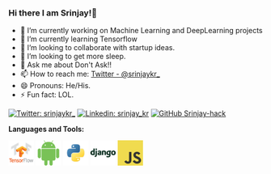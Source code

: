 ### Hi there I am Srinjay!👋

- 🔭 I’m currently working on Machine Learning and DeepLearning projects
- 🌱 I’m currently learning Tensorflow
- 👯 I’m looking to collaborate with startup ideas.
- 🤔 I’m looking to get more sleep.
- 💬 Ask me about Don't Ask!!
- 📫 How to reach me: [Twitter - @srinjaykr_](https://twitter.com/srinjaykr_)
- 😄 Pronouns: He/His.
- ⚡ Fun fact: LOL. 

[![Twitter: srinjaykr_](https://img.shields.io/twitter/follow/srinjaykr_?style=social)](https://twitter.com/srinjaykr_)
[![Linkedin: srinjay_kr](https://img.shields.io/badge/-srinjay_k-blue?style=flat-square&logo=Linkedin&logoColor=white&link=https://www.linkedin.com/in/srinjay-mondal/)](https://www.linkedin.com/in/srinjay-mondal-464733192/)
[![GitHub Srinjay-hack](https://img.shields.io/github/followers/Srinjay-hack?label=follow&style=social)](https://github.com/Srinjay-hack)


**Languages and Tools:**  

<code><img height="50" src="https://raw.githubusercontent.com/github/explore/80688e429a7d4ef2fca1e82350fe8e3517d3494d/topics/tensorflow/tensorflow.png"></code>
<code><img height="50" src="https://raw.githubusercontent.com/github/explore/80688e429a7d4ef2fca1e82350fe8e3517d3494d/topics/android/android.png"></code>
<code><img height="50" src="https://raw.githubusercontent.com/github/explore/80688e429a7d4ef2fca1e82350fe8e3517d3494d/topics/python/python.png"></code>
<code><img height="50" src="https://raw.githubusercontent.com/github/explore/80688e429a7d4ef2fca1e82350fe8e3517d3494d/topics/django/django.png"></code>
<code><img height="50" src="https://raw.githubusercontent.com/github/explore/80688e429a7d4ef2fca1e82350fe8e3517d3494d/topics/javascript/javascript.png"></code> 
